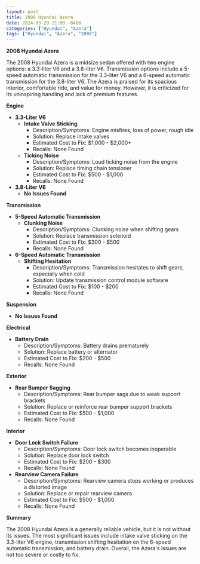 ```yaml
---
layout: post
title: 2008 Hyundai Azera
date: 2024-03-29 21:00 -0400
categories: ["Hyundai", "Azera"]
tags: ["Hyundai", "Azera", "2008"]
---
```

**2008 Hyundai Azera**

The 2008 Hyundai Azera is a midsize sedan offered with two engine options: a 3.3-liter V6 and a 3.8-liter V6. Transmission options include a 5-speed automatic transmission for the 3.3-liter V6 and a 6-speed automatic transmission for the 3.8-liter V6. The Azera is praised for its spacious interior, comfortable ride, and value for money. However, it is criticized for its uninspiring handling and lack of premium features.

**Engine**

* **3.3-Liter V6**
    * **Intake Valve Sticking**
        * Description/Symptoms: Engine misfires, loss of power, rough idle
        * Solution: Replace intake valves
        * Estimated Cost to Fix: $1,000 - $2,000+
        * Recalls: None Found
    * **Ticking Noise**
        * Description/Symptoms: Loud ticking noise from the engine
        * Solution: Replace timing chain tensioner
        * Estimated Cost to Fix: $500 - $1,000
        * Recalls: None Found
* **3.8-Liter V6**
    * **No Issues Found**

**Transmission**

* **5-Speed Automatic Transmission**
    * **Clunking Noise**
        * Description/Symptoms: Clunking noise when shifting gears
        * Solution: Replace transmission solenoid
        * Estimated Cost to Fix: $300 - $500
        * Recalls: None Found
* **6-Speed Automatic Transmission**
    * **Shifting Hesitation**
        * Description/Symptoms: Transmission hesitates to shift gears, especially when cold
        * Solution: Update transmission control module software
        * Estimated Cost to Fix: $100 - $200
        * Recalls: None Found

**Suspension**

* **No Issues Found**

**Electrical**

* **Battery Drain**
    * Description/Symptoms: Battery drains prematurely
    * Solution: Replace battery or alternator
    * Estimated Cost to Fix: $200 - $500
    * Recalls: None Found

**Exterior**

* **Rear Bumper Sagging**
    * Description/Symptoms: Rear bumper sags due to weak support brackets
    * Solution: Replace or reinforce rear bumper support brackets
    * Estimated Cost to Fix: $500 - $1,000
    * Recalls: None Found

**Interior**

* **Door Lock Switch Failure**
    * Description/Symptoms: Door lock switch becomes inoperable
    * Solution: Replace door lock switch
    * Estimated Cost to Fix: $200 - $300
    * Recalls: None Found
* **Rearview Camera Failure**
    * Description/Symptoms: Rearview camera stops working or produces a distorted image
    * Solution: Replace or repair rearview camera
    * Estimated Cost to Fix: $500 - $1,000
    * Recalls: None Found

**Summary**

The 2008 Hyundai Azera is a generally reliable vehicle, but it is not without its issues. The most significant issues include intake valve sticking on the 3.3-liter V6 engine, transmission shifting hesitation on the 6-speed automatic transmission, and battery drain. Overall, the Azera's issues are not too severe or costly to fix.
